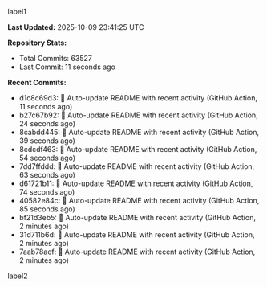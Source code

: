 
label1 
<!-- ACTIVITY_START -->
**Last Updated:** 2025-10-09 23:41:25 UTC

**Repository Stats:**
- Total Commits: 63527
- Last Commit: 11 seconds ago

**Recent Commits:**
- d1c8c69d3: 🤖 Auto-update README with recent activity (GitHub Action, 11 seconds ago)
- b27c67b92: 🤖 Auto-update README with recent activity (GitHub Action, 24 seconds ago)
- 8cabdd445: 🤖 Auto-update README with recent activity (GitHub Action, 39 seconds ago)
- 8cdcdf463: 🤖 Auto-update README with recent activity (GitHub Action, 54 seconds ago)
- 7dd7ffddd: 🤖 Auto-update README with recent activity (GitHub Action, 63 seconds ago)
- d61721b11: 🤖 Auto-update README with recent activity (GitHub Action, 74 seconds ago)
- 40582e84c: 🤖 Auto-update README with recent activity (GitHub Action, 85 seconds ago)
- bf21d3eb5: 🤖 Auto-update README with recent activity (GitHub Action, 2 minutes ago)
- 31d711b6d: 🤖 Auto-update README with recent activity (GitHub Action, 2 minutes ago)
- 7aab78aef: 🤖 Auto-update README with recent activity (GitHub Action, 2 minutes ago)
<!-- ACTIVITY_END -->

label2
